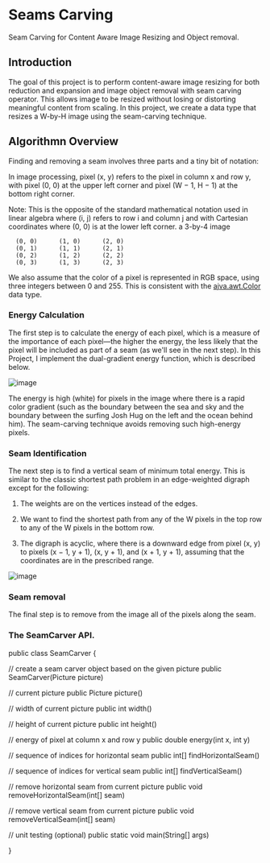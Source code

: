 
# Seams Carving 

Seam Carving for Content Aware Image Resizing and Object removal. 


## Introduction 

The goal of this project is to perform content-aware image resizing for both reduction and expansion and image object removal with seam carving operator. This allows image to be resized without losing or distorting meaningful content from scaling. In this project, we create a data type that resizes a W-by-H image using the seam-carving technique. 


## Algorithmn Overview 
Finding and removing a seam involves three parts and a tiny bit of notation:

In image processing, pixel (x, y) refers to the pixel in column x and row y, with pixel (0, 0) at the upper left corner and pixel (W − 1, H − 1) at the bottom right corner.  

Note: This is the opposite of the standard mathematical notation used in linear algebra where (i, j) refers to row i and column j and with Cartesian coordinates where (0, 0) is at the lower left corner.
a 3-by-4 image

      (0, 0)  	  (1, 0)  	  (2, 0)  
      (0, 1)  	  (1, 1)  	  (2, 1)  
      (0, 2)  	  (1, 2)  	  (2, 2)  
      (0, 3)  	  (1, 3)  	  (2, 3)  

We also assume that the color of a pixel is represented in RGB space, using three integers between 0 and 255. This is consistent with the [ajva.awt.Color](https://docs.oracle.com/javase/7/docs/api/java/awt/Color.html) data type.

### Energy Calculation
The first step is to calculate the energy of each pixel, which is a measure of the importance of each pixel—the higher the energy, the less likely that the pixel will be included as part of a seam (as we'll see in the next step). In this Project, I implement the dual-gradient energy function, which is described below.

![image](https://user-images.githubusercontent.com/93239793/212788687-f54b41d2-6fe6-4382-a8f4-e713a2428333.png)

The energy is high (white) for pixels in the image where there is a rapid color gradient (such as the boundary between the sea and sky and the boundary between the surfing Josh Hug on the left and the ocean behind him). The seam-carving technique avoids removing such high-energy pixels.

### Seam Identification 
The next step is to find a vertical seam of minimum total energy. This is similar to the classic shortest path problem in an edge-weighted digraph except for the following:

1. The weights are on the vertices instead of the edges.
 
2. We want to find the shortest path from any of the W pixels in the top row to any of the W pixels in the bottom row.
 
3. The digraph is acyclic, where there is a downward edge from pixel (x, y) to pixels (x − 1,   y + 1), (x, y + 1), and (x + 1, y + 1), assuming that the coordinates are in the    prescribed range.

![image](https://user-images.githubusercontent.com/93239793/212789158-93dd400d-5731-4c2a-9dd8-0fc90990fd37.png)

### Seam removal
The final step is to remove from the image all of the pixels along the seam.

### The SeamCarver API.

public class SeamCarver {

   // create a seam carver object based on the given picture
   public SeamCarver(Picture picture)

   // current picture
   public Picture picture()

   // width of current picture
   public int width()

   // height of current picture
   public int height()

   // energy of pixel at column x and row y
   public double energy(int x, int y)

   // sequence of indices for horizontal seam
   public int[] findHorizontalSeam()

   // sequence of indices for vertical seam
   public int[] findVerticalSeam()

   // remove horizontal seam from current picture
   public void removeHorizontalSeam(int[] seam)

   // remove vertical seam from current picture
   public void removeVerticalSeam(int[] seam)

   //  unit testing (optional)
   public static void main(String[] args)

}


